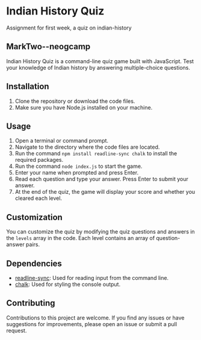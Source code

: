 # Indian History Quiz

Assignment for first week, a quiz on indian-history

## MarkTwo--neogcamp

Indian History Quiz is a command-line quiz game built with JavaScript. Test your knowledge of Indian history by answering multiple-choice questions.

## Installation

1. Clone the repository or download the code files.
2. Make sure you have Node.js installed on your machine.

## Usage

1. Open a terminal or command prompt.
2. Navigate to the directory where the code files are located.
3. Run the command `npm install readline-sync chalk` to install the required packages.
4. Run the command `node index.js` to start the game.
5. Enter your name when prompted and press Enter.
6. Read each question and type your answer. Press Enter to submit your answer.
7. At the end of the quiz, the game will display your score and whether you cleared each level.

## Customization

You can customize the quiz by modifying the quiz questions and answers in the `levels` array in the code. Each level contains an array of question-answer pairs.

## Dependencies

- [readline-sync](https://www.npmjs.com/package/readline-sync): Used for reading input from the command line.
- [chalk](https://www.npmjs.com/package/chalk): Used for styling the console output.

## Contributing

Contributions to this project are welcome. If you find any issues or have suggestions for improvements, please open an issue or submit a pull request.
